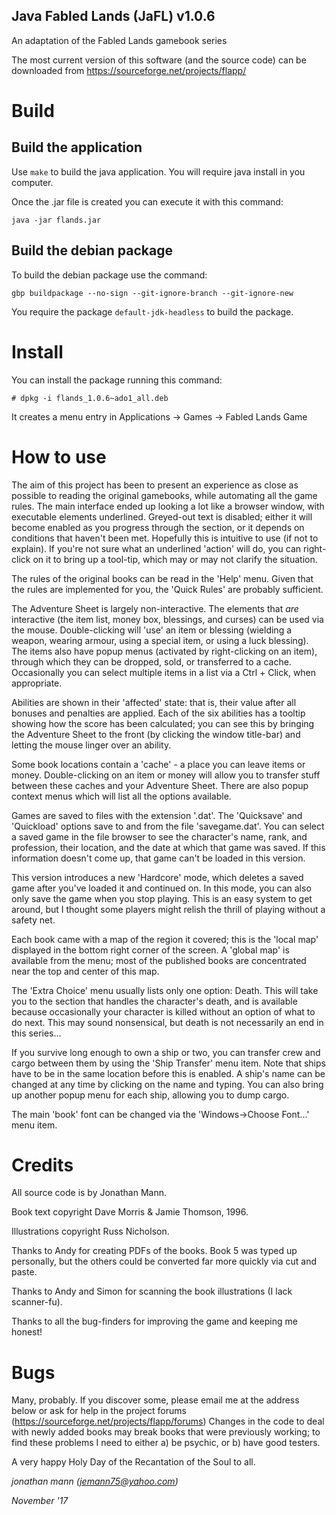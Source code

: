 Java Fabled Lands (JaFL)
v1.0.6
--------------------------------
An adaptation of the Fabled Lands gamebook series

The most current version of this software (and the source code) can be downloaded from
https://sourceforge.net/projects/flapp/

# Build

## Build the application

Use `make` to build the java application. You will require java install in you computer.

Once the .jar file is created you can execute it with this command:

    java -jar flands.jar

## Build the debian package

To build the debian package use the command:

    gbp buildpackage --no-sign --git-ignore-branch --git-ignore-new

You require the package `default-jdk-headless` to build the package.

# Install

You can install the package running this command:

    # dpkg -i flands_1.0.6~ado1_all.deb

It creates a menu entry in Applications -> Games -> Fabled Lands Game 

# How to use

The aim of this project has been to present an experience as close as possible to reading
the original gamebooks, while automating all the game rules. The main interface ended up
looking a lot like a browser window, with executable elements underlined. Greyed-out text
is disabled; either it will become enabled as you progress through the section, or it
depends on conditions that haven't been met.  Hopefully this is intuitive to use
(if not to explain). If you're not sure what an underlined 'action' will do, you can
right-click on it to bring up a tool-tip, which may or may not clarify the situation.

The rules of the original books can be read in the 'Help' menu. Given that the rules are
implemented for you, the 'Quick Rules' are probably sufficient.

The Adventure Sheet is largely non-interactive. The elements that _are_ interactive
(the item list, money box, blessings, and curses) can be used via the mouse.
Double-clicking will 'use' an item or blessing (wielding a weapon, wearing armour,
using a special item, or using a luck blessing). The items also have popup menus
(activated by right-clicking on an item), through which they can be dropped, sold,
or transferred to a cache. Occasionally you can select multiple items in a list
via a Ctrl + Click, when appropriate.

Abilities are shown in their 'affected' state: that is, their value after all bonuses and
penalties are applied. Each of the six abilities has a tooltip showing how the score has
been calculated; you can see this by bringing the Adventure Sheet to the front (by clicking
the window title-bar) and letting the mouse linger over an ability.

Some book locations contain a 'cache' - a place you can leave items or money.
Double-clicking on an item or money will allow you to transfer stuff between these caches
and your Adventure Sheet. There are also popup context menus which will list
all the options available.

Games are saved to files with the extension '.dat'. The 'Quicksave' and 'Quickload' options
save to and from the file 'savegame.dat'. You can select a saved game in the file browser
to see the character's name, rank, and profession, their location, and the date at which that
game was saved. If this information doesn't come up, that game can't be loaded in
this version.

This version introduces a new 'Hardcore' mode, which deletes a saved game after you've
loaded it and continued on. In this mode, you can also only save the game when you
stop playing. This is an easy system to get around, but I thought some players might
relish the thrill of playing without a safety net.

Each book came with a map of the region it covered; this is the 'local map' displayed in
the bottom right corner of the screen. A 'global map' is available from the menu; most of
the published books are concentrated near the top and center of this map.

The 'Extra Choice' menu usually lists only one option: Death. This will take you to the
section that handles the character's death, and is available because occasionally your
character is killed without an option of what to do next. This may sound nonsensical,
but death is not necessarily an end in this series...

If you survive long enough to own a ship or two, you can transfer crew and cargo between
them by using the 'Ship Transfer' menu item. Note that ships have to be in the same location
before this is enabled. A ship's name can be changed at any time by clicking on the name
and typing. You can also bring up another popup menu for each ship, allowing you to
dump cargo.

The main 'book' font can be changed via the 'Windows->Choose Font...' menu item.

# Credits

All source code is by Jonathan Mann.

Book text copyright Dave Morris & Jamie Thomson, 1996.

Illustrations copyright Russ Nicholson.

Thanks to Andy for creating PDFs of the books. Book 5 was typed up personally, but the
others could be converted far more quickly via cut and paste.

Thanks to Andy and Simon for scanning the book illustrations (I lack scanner-fu).

Thanks to all the bug-finders for improving the game and keeping me honest!

# Bugs

Many, probably. If you discover some, please email me at the address below
or ask for help in the project forums (https://sourceforge.net/projects/flapp/forums)
Changes in the code to deal with newly added books may break books that were previously
working; to find these problems I need to either a) be psychic, or b) have good testers.

A very happy Holy Day of the Recantation of the Soul to all.

_jonathan mann (jemann75@yahoo.com)_

_November '17_
